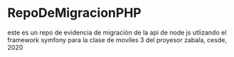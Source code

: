 # RepoDeMigracionPHP
este es un repo de evidencia de migraciòn  de la api de node js utlizando el framework symfony para la clase de moviles 3 del proyesor zabala, cesde, 2020
